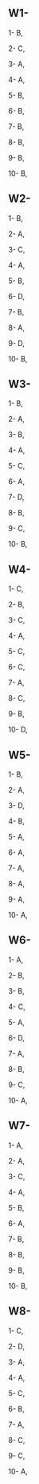 ## W1-
1- B,

2- C,

3- A,

4- A,

5- B,

6- B,

7- B,

8- B,

9- B,

10- B,


## W2-

1- B,

2- A,

3- C,

4- A,

5- B,

6- D,

7- B,

8- A,

9- D,

10- B,


## W3-

1- B,

2- A,

3- B,

4- A,

5- C,

6- A,

7- D,

8- B,

9- C,

10- B,

## W4-

1- C,

2- B,

3- C,

4- A,

5- C,

6- C,

7- A,

8- C,

9- B,

10- D,

## W5-

1- B,

2- A,

3- D,

4- B,

5- A,

6- A,

7- A,

8- A,

9- A,

10- A,

## W6-

1- A,

2- B,

3- B,

4- C,

5- A,

6- D,

7- A,

8- B,

9- C,

10- A,

## W7-

1- A,

2- A,

3- C,

4- A,

5- B,

6- A,

7- B,

8- B,

9- B,

10- B,

## W8-

1- C,

2- D,

3- A,

4- A,

5- C,

6- B,

7- A,

8- C,

9- C,

10- A,
